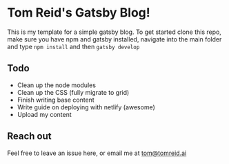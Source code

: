 # Tom Reid's Gatsby Blog!

This is my template for a simple gatsby blog. To get started clone this repo, make sure you have npm and gatsby installed, navigate into the main folder and type ```npm install``` and then ```gatsby develop```

## Todo

* Clean up the node modules
* Clean up the CSS (fully migrate to grid)
* Finish writing base content
* Write guide on deploying with netlify (awesome)
* Upload my content

## Reach out

Feel free to leave an issue here, or email me at tom@tomreid.ai
